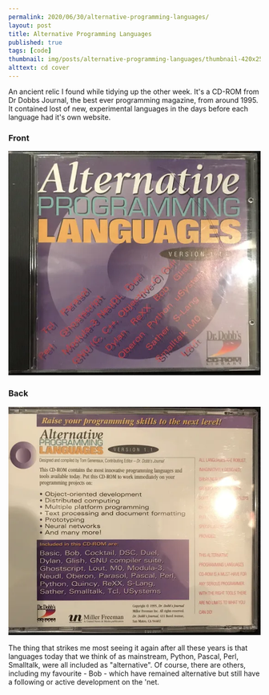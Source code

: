 ```yaml
---
permalink: 2020/06/30/alternative-programming-languages/
layout: post
title: Alternative Programming Languages
published: true
tags: [code]
thumbnail: img/posts/alternative-programming-languages/thumbnail-420x255.webp
alttext: cd cover
---
```


An ancient relic I found while tidying up the other week. It's a CD-ROM from Dr Dobbs Journal, the best ever programming magazine,
from around 1995. It contained lost of new, experimental languages in the days before each language had it's own website. 

### Front

![front](/img/posts/alternative-programming-languages/cd-front.webp)


### Back

![back](/img/posts/alternative-programming-languages/cd-back.webp)

The thing that strikes me most seeing it again after all these years is that languages today that we think of as mainstream, 
Python, Pascal, Perl, Smalltalk, were all included as "alternative". Of course, there are others, including my favourite - Bob - 
which have remained alternative but still have a following or active development on the 'net.
